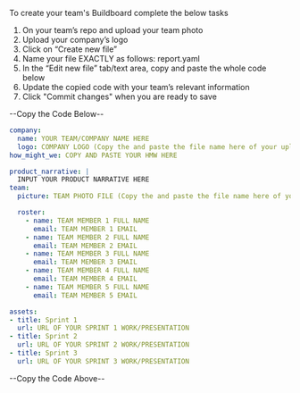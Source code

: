 To create your team's Buildboard complete the below tasks

1. On your team’s repo and upload your team photo
2. Upload your company’s logo
3. Click on “Create new file”
4. Name your file EXACTLY as follows: report.yaml
5. In the “Edit new file” tab/text area, copy and paste the whole code below
6. Update the copied code with your team’s relevant information
7. Click "Commit changes" when you are ready to save

--Copy the Code Below--
```yaml
company:
  name: YOUR TEAM/COMPANY NAME HERE
  logo: COMPANY LOGO (Copy the and paste the file name here of your upload here. e.g. Cornell_NYC_Tech_logo.png)
how_might_we: COPY AND PASTE YOUR HMW HERE

product_narrative: |
  INPUT YOUR PRODUCT NARRATIVE HERE
team:
  picture: TEAM PHOTO FILE (Copy the and paste the file name here of your upload here. e.g. imagename.jpg)

  roster:
    - name: TEAM MEMBER 1 FULL NAME
      email: TEAM MEMBER 1 EMAIL
    - name: TEAM MEMBER 2 FULL NAME
      email: TEAM MEMBER 2 EMAIL
    - name: TEAM MEMBER 3 FULL NAME
      email: TEAM MEMBER 3 EMAIL
    - name: TEAM MEMBER 4 FULL NAME
      email: TEAM MEMBER 4 EMAIL
    - name: TEAM MEMBER 5 FULL NAME
      email: TEAM MEMBER 5 EMAIL

assets:
- title: Sprint 1
  url: URL OF YOUR SPRINT 1 WORK/PRESENTATION
- title: Sprint 2
  url: URL OF YOUR SPRINT 2 WORK/PRESENTATION
- title: Sprint 3
  url: URL OF YOUR SPRINT 3 WORK/PRESENTATION
```
 
 
 --Copy the Code Above--
